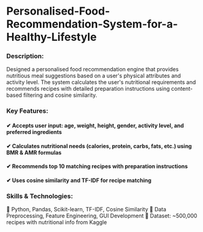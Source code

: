 # Personalised-Food-Recommendation-System-for-a-Healthy-Lifestyle
### Description:

Designed a personalised food recommendation engine that provides nutritious meal suggestions based on a user's physical attributes and activity level. The system calculates the user's nutritional requirements and recommends recipes with detailed preparation instructions using content-based filtering and cosine similarity.

### Key Features:

#### ✔ Accepts user input: age, weight, height, gender, activity level, and preferred ingredients
#### ✔ Calculates nutritional needs (calories, protein, carbs, fats, etc.) using BMR & AMR formulas
#### ✔ Recommends top 10 matching recipes with preparation instructions
#### ✔ Uses cosine similarity and TF-IDF for recipe matching

### Skills & Technologies:
🔹 Python, Pandas, Scikit-learn, TF-IDF, Cosine Similarity
🔹 Data Preprocessing, Feature Engineering, GUI Development
🔹 Dataset: ~500,000 recipes with nutritional info from Kaggle

